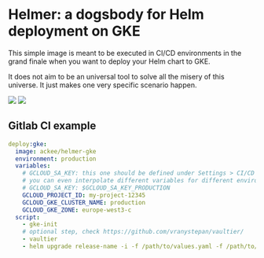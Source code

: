 # Helmer: a dogsbody for Helm deployment on GKE

This simple image is meant to be executed in CI/CD environments 
in the grand finale when you want to deploy your Helm chart to GKE.

It does not aim to be an universal tool to solve all the misery 
of this universe. It just makes one very specific scenario happen.

[![](https://images.microbadger.com/badges/image/ackee/helmer-gke.svg)](https://microbadger.com/images/ackee/helmer-gke 
"Get your own image badge on microbadger.com")
[![](https://images.microbadger.com/badges/version/ackee/helmer-gke.svg)](https://microbadger.com/images/ackee/helmer-gke 
"Get your own version badge on microbadger.com")

## Gitlab CI example

```yaml
deploy:gke:
  image: ackee/helmer-gke
  environment: production
  variables:
    # GCLOUD_SA_KEY: this one should be defined under Settings > CI/CD > Environment variables
    # you can even interpolate different variables for different environments:
    # GCLOUD_SA_KEY: $GCLOUD_SA_KEY_PRODUCTION
    GCLOUD_PROJECT_ID: my-project-12345
    GCLOUD_GKE_CLUSTER_NAME: production
    GCLOUD_GKE_ZONE: europe-west3-c
  script:
    - gke-init
    # optional step, check https://github.com/vranystepan/vaultier/
    - vaultier
    - helm upgrade release-name -i -f /path/to/values.yaml -f /path/to/secrets /path/to/chart
```
